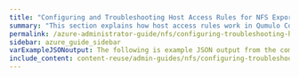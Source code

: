 ```yaml
---
title: "Configuring and Troubleshooting Host Access Rules for NFS Exports in Qumulo Core"
summary: "This section explains how host access rules work in Qumulo Core and how to configure and troubleshoot them."
permalink: /azure-administrator-guide/nfs/configuring-troubleshooting-host-access-rules-nfs-exports.html
sidebar: azure_guide_sidebar
varExampleJSONoutput: The following is example JSON output from the command.
include_content: content-reuse/admin-guides/nfs/configuring-troubleshooting-host-access-rules-nfs-exports.md
---
```


